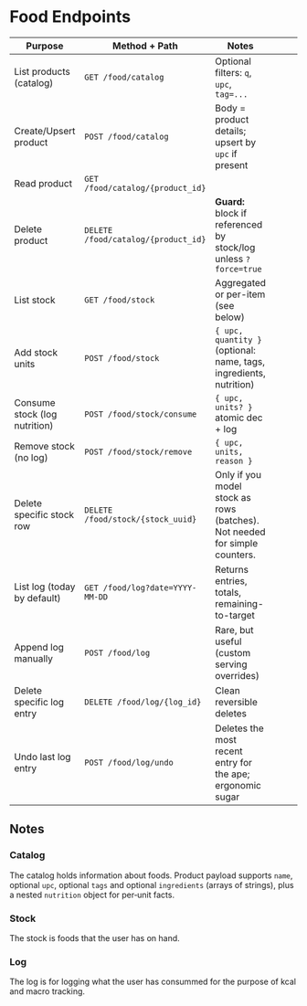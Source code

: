 # Food Endpoints

| Purpose                       | Method + Path                       | Notes                                                                      |                                                             |        |       |
| ----------------------------- | ----------------------------------- | -------------------------------------------------------------------------- | ----------------------------------------------------------- | ------ | ----- |
| List products (catalog)       | `GET /food/catalog`                 | Optional filters: `q`, `upc`, `tag=...`                                    |                                                             |        |       |
| Create/Upsert product         | `POST /food/catalog`                | Body = product details; upsert by `upc` if present                         |                                                             |        |       |
| Read product                  | `GET /food/catalog/{product_id}`    |                                                                            |                                                             |        |       |
| Delete product                | `DELETE /food/catalog/{product_id}` | **Guard:** block if referenced by stock/log unless `?force=true`           |                                                             |        |       |
| List stock                    | `GET /food/stock`                   | Aggregated or per-item (see below)                                         |                                                             |        |       |
| Add stock units               | `POST /food/stock`                  | `{ upc, quantity }` (optional: name, tags, ingredients, nutrition)         |                                                             |        |       |
| Consume stock (log nutrition) | `POST /food/stock/consume`          | `{ upc, units? }` atomic dec + log                                         |                                                             |        |       |
| Remove stock (no log)         | `POST /food/stock/remove`           | `{ upc, units, reason }`                                                   |                                                             |        |       |
| Delete specific stock row     | `DELETE /food/stock/{stock_uuid}`   | Only if you model stock as rows (batches). Not needed for simple counters. |                                                             |        |       |
| List log (today by default)   | `GET /food/log?date=YYYY-MM-DD`     | Returns entries, totals, remaining-to-target                               |                                                             |        |       |
| Append log manually           | `POST /food/log`                    | Rare, but useful (custom serving overrides)                                |                                                             |        |       |
| Delete specific log entry     | `DELETE /food/log/{log_id}`         | Clean reversible deletes                                                   |                                                             |        |       |
| Undo last log entry           | `POST /food/log/undo`               | Deletes the most recent entry for the ape; ergonomic sugar                 |                                                             |        |       |

## Notes

### Catalog

The catalog holds information about foods. Product payload supports `name`, optional `upc`, optional `tags` and optional `ingredients` (arrays of strings), plus a nested `nutrition` object for per‑unit facts.

### Stock

The stock is foods that the user has on hand.

### Log

The log is for logging what the user has consummed for the purpose of kcal and macro tracking.

